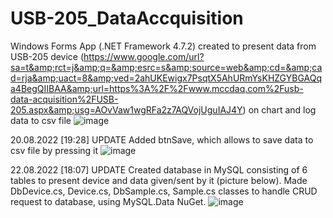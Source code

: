 # USB-205_DataAccquisition
Windows Forms App (.NET Framework 4.7.2) created to present data from USB-205 device (https://www.google.com/url?sa=t&amp;rct=j&amp;q=&amp;esrc=s&amp;source=web&amp;cd=&amp;cad=rja&amp;uact=8&amp;ved=2ahUKEwigx7PsqtX5AhURmYsKHZGYBGAQqa4BegQIIBAA&amp;url=https%3A%2F%2Fwww.mccdaq.com%2Fusb-data-acquisition%2FUSB-205.aspx&amp;usg=AOvVaw1wgRFa2z7AQVojUguIAJ4Y) on chart and log data to csv file
![image](https://user-images.githubusercontent.com/50780955/185744473-546e3ca8-ed0b-41e3-ac39-86cc0bcd818b.png)


20.08.2022 [19:28] UPDATE
Added btnSave, which allows to save data to csv file by pressing it
![image](https://user-images.githubusercontent.com/50780955/185759271-11bce41f-513f-445f-af34-4e96cb5de59e.png)

22.08.2022 [18:07] UPDATE
Created database in MySQL consisting of 6 tables to present device and data given/sent by it (picture below). Made DbDevice.cs, Device.cs, DbSample.cs, Sample.cs classes to handle CRUD request to database, using MySQL.Data NuGet.
![image](https://user-images.githubusercontent.com/50780955/185967694-1756e2cb-c865-43b9-bf92-b7622ebea376.png)

